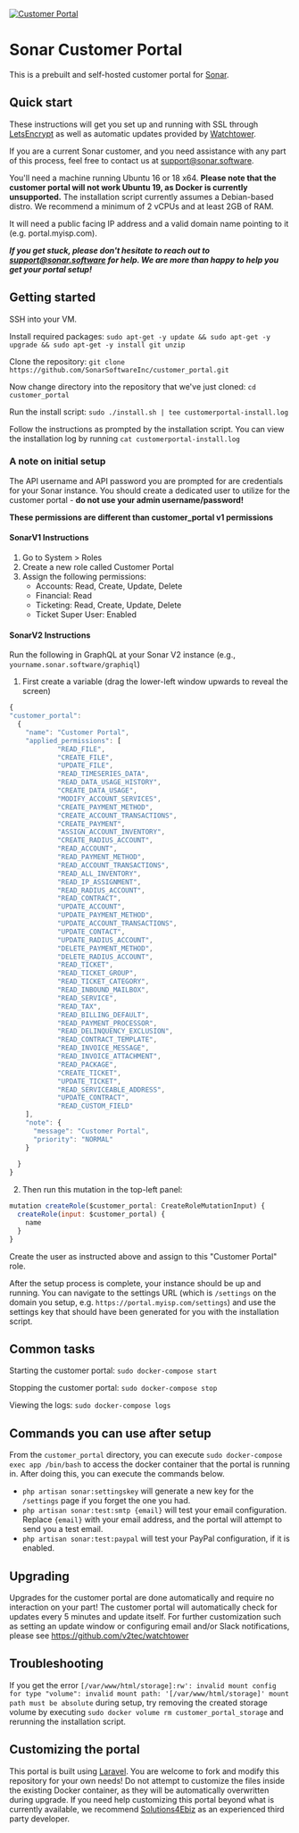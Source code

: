 [![Customer Portal](https://i.imgur.com/AMoOuyg.png)](https://github.com/SonarSoftwareInc/customer_portal)

# Sonar Customer Portal

This is a prebuilt and self-hosted customer portal for [Sonar](https://sonar.software).

## Quick start

These instructions will get you set up and running with SSL through [LetsEncrypt](https://letsencrypt.org) as well as automatic updates provided by [Watchtower](https://github.com/v2tec/watchtower).

If you are a current Sonar customer, and you need assistance with any part of this process, feel free to contact us at support@sonar.software.

You'll need a machine running Ubuntu 16 or 18 x64. **Please note that the customer portal will not work Ubuntu 19, as Docker is currently unsupported.** The installation script currently assumes a Debian-based distro.
We recommend a minimum of 2 vCPUs and at least 2GB of RAM.

It will need a public facing IP address and a valid domain name pointing to it (e.g. portal.myisp.com).

**_If you get stuck, please don't hesitate to reach out to support@sonar.software for help. We are more than happy to help you get your portal setup!_**

## Getting started

SSH into your VM.

Install required packages:
`sudo apt-get -y update && sudo apt-get -y upgrade && sudo apt-get -y install git unzip`

Clone the repository:
`git clone https://github.com/SonarSoftwareInc/customer_portal.git`

Now change directory into the repository that we've just cloned:
`cd customer_portal`

Run the install script:
`sudo ./install.sh | tee customerportal-install.log`

Follow the instructions as prompted by the installation script.
You can view the installation log by running
`cat customerportal-install.log`

### A note on initial setup

The API username and API password you are prompted for are credentials for your Sonar instance. You should create a dedicated user to utilize for the customer portal - **do not use your admin username/password!**

**These permissions are different than customer_portal v1 permissions**

#### SonarV1 Instructions ####
1. Go to System > Roles
1. Create a new role called Customer Portal
1. Assign the following permissions:
   * Accounts: Read, Create, Update, Delete
   * Financial: Read
   * Ticketing: Read, Create, Update, Delete
   * Ticket Super User: Enabled

#### SonarV2 Instructions ####
Run the following in GraphQL at your Sonar V2 instance (e.g., `yourname.sonar.software/graphiql`)
1. First create a variable (drag the lower-left window upwards to reveal the screen)
```javascript
{
"customer_portal":
  {
    "name": "Customer Portal",
    "applied_permissions": [
            "READ_FILE",
            "CREATE_FILE",
            "UPDATE_FILE",
            "READ_TIMESERIES_DATA",
            "READ_DATA_USAGE_HISTORY",
            "CREATE_DATA_USAGE",
            "MODIFY_ACCOUNT_SERVICES",
            "CREATE_PAYMENT_METHOD",
            "CREATE_ACCOUNT_TRANSACTIONS",
            "CREATE_PAYMENT",
            "ASSIGN_ACCOUNT_INVENTORY",
            "CREATE_RADIUS_ACCOUNT",
            "READ_ACCOUNT",
            "READ_PAYMENT_METHOD",
            "READ_ACCOUNT_TRANSACTIONS",
            "READ_ALL_INVENTORY",
            "READ_IP_ASSIGNMENT",
            "READ_RADIUS_ACCOUNT",
            "READ_CONTRACT",
            "UPDATE_ACCOUNT",
            "UPDATE_PAYMENT_METHOD",
            "UPDATE_ACCOUNT_TRANSACTIONS",
            "UPDATE_CONTACT",
            "UPDATE_RADIUS_ACCOUNT",
            "DELETE_PAYMENT_METHOD",
            "DELETE_RADIUS_ACCOUNT",
            "READ_TICKET",
            "READ_TICKET_GROUP",
            "READ_TICKET_CATEGORY",
            "READ_INBOUND_MAILBOX",
            "READ_SERVICE",
            "READ_TAX",
            "READ_BILLING_DEFAULT",
            "READ_PAYMENT_PROCESSOR",
            "READ_DELINQUENCY_EXCLUSION",
            "READ_CONTRACT_TEMPLATE",
            "READ_INVOICE_MESSAGE",
            "READ_INVOICE_ATTACHMENT",
            "READ_PACKAGE",
            "CREATE_TICKET",
            "UPDATE_TICKET",
            "READ_SERVICEABLE_ADDRESS",
            "UPDATE_CONTRACT",
            "READ_CUSTOM_FIELD"
    ],
    "note": {
      "message": "Customer Portal",
      "priority": "NORMAL"
    }
    
  }
}
```
2. Then run this mutation in the top-left panel:
```javascript
mutation createRole($customer_portal: CreateRoleMutationInput) {
  createRole(input: $customer_portal) {
    name
  }
}
```

Create the user as instructed above and assign to this "Customer Portal" role.

After the setup process is complete, your instance should be up and running. You can navigate to the settings URL (which is `/settings` on the domain you setup, e.g. `https://portal.myisp.com/settings`) and use the settings key that should have been generated for you with the installation script.

## Common tasks

Starting the customer portal:
`sudo docker-compose start`

Stopping the customer portal:
`sudo docker-compose stop`

Viewing the logs:
`sudo docker-compose logs`

## Commands you can use after setup

From the `customer_portal` directory, you can execute `sudo docker-compose exec app /bin/bash` to access the docker container that the portal is running in. After doing this, you can execute the commands below.

* `php artisan sonar:settingskey` will generate a new key for the `/settings` page if you forget the one you had.
* `php artisan sonar:test:smtp {email}` will test your email configuration. Replace `{email}` with your email address, and the portal will attempt to send you a test email.
* `php artisan sonar:test:paypal` will test your PayPal configuration, if it is enabled.

## Upgrading

Upgrades for the customer portal are done automatically and require no interaction on your part! The customer portal will automatically check for updates every 5 minutes and update itself. For further customization such as setting an update window or configuring email and/or Slack notifications, please see https://github.com/v2tec/watchtower

## Troubleshooting

If you get the error `[/var/www/html/storage]:rw': invalid mount config for type "volume": invalid mount path: '[/var/www/html/storage]' mount path must be absolute` during setup, try removing the created storage volume by executing `sudo docker volume rm customer_portal_storage` and rerunning the installation script.

## Customizing the portal

This portal is built using [Laravel](https://laravel.com/). You are welcome to fork and modify this repository for your own needs! Do not attempt to customize the files inside the existing Docker container, as they will be automatically overwritten during upgrade. If you need help customizing this portal beyond what is currently available, we recommend [Solutions4Ebiz](https://www.solutions4ebiz.com/) as an experienced third party developer.
